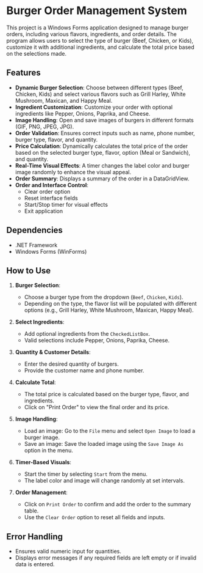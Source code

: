 # Burger Order Management System

This project is a Windows Forms application designed to manage burger orders, including various flavors, ingredients, and order details. The program allows users to select the type of burger (Beef, Chicken, or Kids), customize it with additional ingredients, and calculate the total price based on the selections made.

## Features

- **Dynamic Burger Selection**: Choose between different types (Beef, Chicken, Kids) and select various flavors such as Grill Harley, White Mushroom, Maxican, and Happy Meal.
- **Ingredient Customization**: Customize your order with optional ingredients like Pepper, Onions, Paprika, and Cheese.
- **Image Handling**: Open and save images of burgers in different formats (GIF, PNG, JPEG, JPG).
- **Order Validation**: Ensures correct inputs such as name, phone number, burger type, flavor, and quantity.
- **Price Calculation**: Dynamically calculates the total price of the order based on the selected burger type, flavor, option (Meal or Sandwich), and quantity.
- **Real-Time Visual Effects**: A timer changes the label color and burger image randomly to enhance the visual appeal.
- **Order Summary**: Displays a summary of the order in a DataGridView.
- **Order and Interface Control**:
  - Clear order option
  - Reset interface fields
  - Start/Stop timer for visual effects
  - Exit application

## Dependencies

- .NET Framework
- Windows Forms (WinForms)

## How to Use

1. **Burger Selection**:
   - Choose a burger type from the dropdown (`Beef`, `Chicken`, `Kids`).
   - Depending on the type, the flavor list will be populated with different options (e.g., Grill Harley, White Mushroom, Maxican, Happy Meal).
   
2. **Select Ingredients**:
   - Add optional ingredients from the `CheckedListBox`.
   - Valid selections include Pepper, Onions, Paprika, Cheese.

3. **Quantity & Customer Details**:
   - Enter the desired quantity of burgers.
   - Provide the customer name and phone number.

4. **Calculate Total**:
   - The total price is calculated based on the burger type, flavor, and ingredients.
   - Click on "Print Order" to view the final order and its price.

5. **Image Handling**:
   - Load an image: Go to the `File` menu and select `Open Image` to load a burger image.
   - Save an image: Save the loaded image using the `Save Image As` option in the menu.
   
6. **Timer-Based Visuals**:
   - Start the timer by selecting `Start` from the menu.
   - The label color and image will change randomly at set intervals.

7. **Order Management**:
   - Click on `Print Order` to confirm and add the order to the summary table.
   - Use the `Clear Order` option to reset all fields and inputs.

## Error Handling

- Ensures valid numeric input for quantities.
- Displays error messages if any required fields are left empty or if invalid data is entered.




